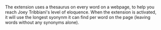 The extension uses a thesaurus on every word on a webpage, to help you reach Joey Tribbiani's level of eloquence. When the extension is activated, it will use the longest syonynm it can find per word on the page (leaving words without any synonyms alone).
